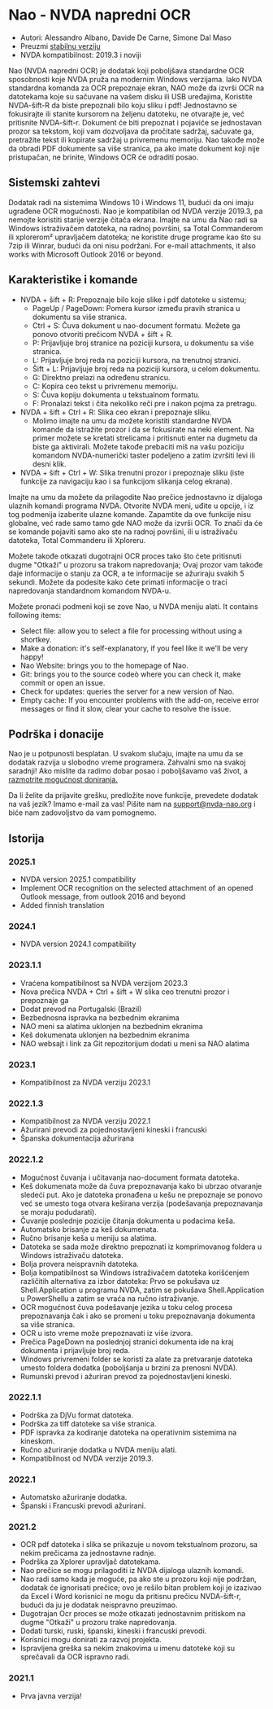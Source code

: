 # Nao - NVDA napredni OCR

* Autori: Alessandro Albano, Davide De Carne, Simone Dal Maso
* Preuzmi [stabilnu verziju][1]
* NVDA kompatibilnost: 2019.3  i noviji

Nao (NVDA napredni OCR) je dodatak koji poboljšava standardne OCR sposobnosti koje NVDA pruža na modernim Windows verzijama.
Iako NVDA standardna komanda za OCR prepoznaje ekran, NAO može da izvrši OCR na datotekama koje su sačuvane na vašem disku ili USB uređajima, 
Koristite NVDA-šift-R da biste prepoznali bilo koju sliku i pdf! 
Jednostavno se fokusirajte ili stanite kursorom na željenu datoteku, ne otvarajte je, već pritisnite NVDA-šift-r. 
Dokument će biti prepoznat i pojaviće se jednostavan prozor sa tekstom, koji vam dozvoljava da pročitate sadržaj, sačuvate ga, pretražite tekst ili kopirate sadržaj u privremenu memoriju.
Nao takođe može da obradi PDF dokumente sa više stranica, pa ako imate dokument koji nije pristupačan, ne brinite, Windows OCR će odraditi posao.

## Sistemski zahtevi
Dodatak radi na sistemima Windows 10 i Windows 11, budući da oni imaju ugrađene OCR mogućnosti. 
Nao je kompatibilan od NVDA verzije 2019.3, pa nemojte koristiti starije verzije čitača ekrana.
Imajte na umu da Nao radi sa Windows istraživačem datoteka, na radnoj površini, sa Total Commanderom ili xplorerom² upravljačem datoteka; ne koristite druge programe kao što su 7zip ili Winrar, budući da oni nisu podržani.
For e-mail attachments, it also works with Microsoft Outlook 2016 or beyond.

## Karakteristike i komande
* NVDA + šift + R: Prepoznaje bilo koje slike i pdf datoteke u sistemu;
  * PageUp / PageDown: Pomera kursor između pravih stranica u dokumentu sa više stranica.
  * Ctrl + S: Čuva dokument u nao-document formatu. Možete ga ponovo otvoriti prečicom NVDA + šift + R.
  * P: Prijavljuje broj stranice na poziciji kursora, u dokumentu sa više stranica.
  * L: Prijavljuje broj reda na poziciji kursora, na trenutnoj stranici.
  * Šift + L: Prijavljuje broj reda na poziciji kursora, u celom dokumentu.
  * G: Direktno prelazi na određenu stranicu.
  * C: Kopira ceo tekst u privremenu memoriju.
  * S: Čuva kopiju dokumenta u tekstualnom formatu.
  * F: Pronalazi tekst i čita nekoliko reči pre i nakon pojma za pretragu.
* NVDA + šift + Ctrl + R: Slika ceo ekran i prepoznaje sliku.
  * Molimo imajte na umu da možete koristiti standardne NVDA komande da istražite prozor i da se fokusirate na neki element. Na primer možete se kretati strelicama i pritisnuti enter na dugmetu da biste ga aktivirali. Možete takođe prebaciti miš na vašu poziciju komandom NVDA-numerički taster podeljeno a zatim izvršiti levi ili desni klik.
* NVDA + šift + Ctrl + W: Slika trenutni prozor i prepoznaje sliku (iste funkcije za navigaciju kao i sa funkcijom slikanja celog ekrana).

Imajte na umu da možete da prilagodite Nao prečice jednostavno iz dijaloga ulaznih komandi programa NVDA. Otvorite NVDA meni, uđite u opcije, i iz tog podmenija izaberite ulazne komande. Zapamtite da ove funkcije nisu globalne, već rade samo tamo gde NAO može da izvrši OCR. To znači da će se komande pojaviti samo ako ste na radnoj površini, ili u istraživaču datoteka, Total Commanderu ili Xploreru.

Možete takođe otkazati dugotrajni OCR proces tako što ćete pritisnuti dugme "Otkaži" u prozoru sa trakom napredovanja; Ovaj prozor vam takođe daje informacije o stanju za OCR, a te informacije se ažuriraju svakih 5 sekundi. Možete da podesite kako ćete primati informacije o traci napredovanja standardnom komandom NVDA-u.

Možete pronaći podmeni koji se zove Nao, u NVDA meniju alati. It contains following items:
* Select file: allow you to select a file for processing without using a shortkey.
* Make a donation: it's self-explanatory, if you feel like it we'll be very happy!
* Nao Website: brings you to the homepage of Nao.
* Git: brings you to the source codeò where you can check it, make commit or open an issue.
* Check for updates: queries the server for a new version of Nao.
* Empty cache: If you encounter problems with the add-on, receive error messages or find it slow, clear your cache to resolve the issue.

## Podrška i donacije
Nao je u potpunosti besplatan. U svakom slučaju, imajte na umu da se dodatak razvija u slobodno vreme programera. 
Zahvalni smo na svakoj saradnji!
Ako mislite da radimo dobar posao i poboljšavamo vaš život, a <a href="https://nvda-nao.org/donate">razmotrite mogućnost doniranja.</a>

Da li želite da prijavite grešku, predložite nove funkcije, prevedete dodatak na vaš jezik? Imamo  e-mail za vas! Pišite nam na support@nvda-nao.org i biće nam zadovoljstvo da vam pomognemo.

## Istorija
### 2025.1
* NVDA version 2025.1 compatibility
* Implement OCR recognition on the selected attachment of an opened Outlook message, from outlook 2016 and beyond
* Added finnish translation
### 2024.1
* NVDA version 2024.1 compatibility
### 2023.1.1
* Vraćena kompatibilnost sa NVDA verzijom 2023.3
* Nova prečica NVDA + Ctrl + šift + W slika ceo trenutni prozor i prepoznaje ga
* Dodat prevod na Portugalski (Brazil)
* Bezbednosna ispravka na bezbednim ekranima
* NAO meni sa alatima uklonjen na bezbednim ekranima
* Keš dokumenata uklonjen na bezbednim ekranima
* NAO websajt i link za Git repozitorijum dodati u meni sa NAO alatima

### 2023.1
* Kompatibilnost za NVDA verziju 2023.1

### 2022.1.3
* Kompatibilnost za NVDA verziju 2022.1
* Ažurirani prevodi za pojednostavljeni kineski i francuski
* Španska dokumentacija ažurirana

### 2022.1.2
* Mogućnost čuvanja i učitavanja nao-document formata datoteka.
* Keš dokumenata može da čuva prepoznavanja kako bi ubrzao otvaranje sledeći put. Ako je datoteka pronađena u kešu ne prepoznaje se ponovo već se umesto toga otvara keširana verzija (podešavanja prepoznavanja se moraju podudarati).
* Čuvanje poslednje pozicije čitanja dokumenta u podacima keša.
* Automatsko brisanje za keš dokumenata.
* Ručno brisanje keša u meniju sa alatima.
* Datoteka se sada može direktno prepoznati iz komprimovanog foldera u Windows istraživaču datoteka.
* Bolja provera neispravnih datoteka.
* Bolja kompatibilnost sa Windows istraživačem datoteka korišćenjem različitih alternativa za izbor datoteka: Prvo se pokušava uz Shell.Application u programu NVDA, zatim se pokušava Shell.Application u PowerShellu a zatim se vraća na ručno istraživanje.
* OCR mogućnost čuva podešavanje jezika u toku celog procesa prepoznavanja čak i ako se promeni u toku prepoznavanja dokumenta sa više stranica.
* OCR u isto vreme može prepoznavati iz više izvora.
* Prečica PageDown na poslednjoj stranici dokumenta ide na kraj dokumenta i prijavljuje broj reda.
* Windows privremeni folder se koristi za alate za pretvaranje datoteka umesto foldera dodatka  (poboljšanja u brzini za prenosni NVDA).
* Rumunski prevod i ažuriran prevod za pojednostavljeni kineski.

### 2022.1.1
* Podrška za DjVu format datoteka.
* Podrška za tiff datoteke sa više stranica.
* PDF ispravka za kodiranje datoteka na operativnim sistemima na kineskom.
* Ručno ažuriranje dodatka u NVDA meniju alati.
* Kompatibilnost od NVDA verzije 2019.3.

### 2022.1
* Automatsko ažuriranje dodatka.
* Španski i Francuski prevodi ažurirani.

### 2021.2
* OCR pdf datoteka i slika se prikazuje u novom tekstualnom prozoru, sa nekim prečicama za jednostavne radnje.
* Podrška za Xplorer upravljač datotekama.
* Nao prečice se mogu prilagoditi iz NVDA dijaloga ulaznih komandi.
* Nao radi samo kada je moguće, pa ako ste u prozoru koji nije podržan, dodatak će ignorisati prečice; ovo je rešilo bitan problem koji je izazivao da Excel i Word korisnici ne  mogu da pritisnu  prečicu NVDA-šift-r, budući da ju je dodatak neispravno preuzimao.
* Dugotrajan Ocr proces se može otkazati jednostavnim pritiskom na dugme "Otkaži" u prozoru trake napredovanja.
* Dodati turski, ruski, španski, kineski i francuski prevodi.
* Korisnici mogu donirati za razvoj projekta.
* Ispravljena greška sa nekim znakovima u imenu datoteke koji su sprečavali da OCR ispravno radi.
### 2021.1
* Prva javna verzija! 


[1]: https://nvda-nao.org/download
